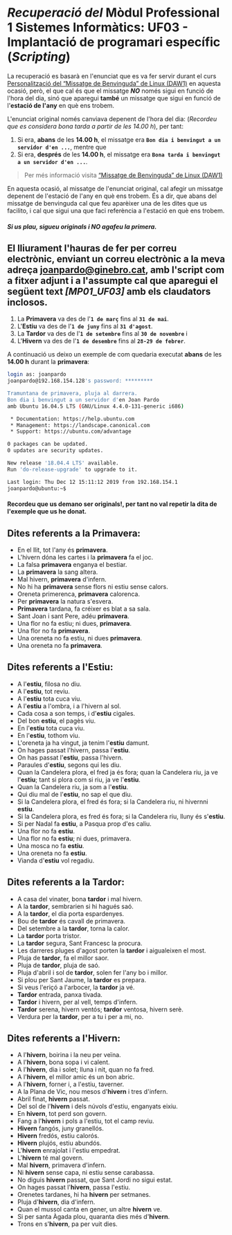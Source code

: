 # *Recuperació del* **Mòdul Professional 1 Sistemes Informàtics: UF03 - Implantació de programari específic** (*Scripting*)

La recuperació es basarà en l'enunciat que es va fer servir durant el curs
[Personalització del “Missatge de Benvinguda” de Linux (DAW1)](https://joanpardo.home.blog/personalitzacio-del-missatge-de-benvinguda-de-linux-daw1/)
 en aquesta ocasió, però, el que cal és que el missatge ***NO*** només sigui en funció de l'hora del dia, sinó que aparegui **també** un missatge que sigui en funció de l'**estació de l'any** en què ens trobem.
 
L'enunciat original només canviava depenent de l'hora del dia: (*Recordeu que es considera bona tarda a partir de les 14.00 h*), per tant:
   1. Si era, **abans** de les **14.00 h**, el missatge era **```Bon dia i benvingut a un servidor d'en ...```**, mentre que
   1. Si era, **després**  de les **14.00 h**, el missatge era **```Bona tarda i benvingut a un servidor d'en ...```**.
   
> Per més informació visita [“Missatge de Benvinguda” de Linux (DAW1)](welcome/README.md)

En aquesta ocasió, al missatge de l'enunciat original, cal afegir un missatge depenent de l'estació de l'any en què ens trobem.
És a dir, que abans del missatge de benvinguda cal que feu aparèixer una de les dites que us facilito, i cal que sigui una que faci referència a l'estació en què ens trobem.
#### ***Si us plau, sigueu originals i NO agafeu la primera.***

## El lliurament l'hauras de fer per correu electrònic, enviant un correu electrònic a la meva adreça joanpardo@ginebro.cat, amb l'script com a fitxer adjunt i a l'assumpte cal que aparegui el següent text ***[MP01_UF03]*** amb els claudators inclosos.

1. La **Primavera** va des de l'**```1 de març```** fins al **```31 de mai```**.
1. L'**Estiu** va des de l'**```1 de juny```** fins al **```31 d'agost```**.
1. La **Tardor** va des de l'**```1 de setembre```** fins al **```30 de novembre```** i
1. L'**Hivern** va des de l'**```1 de desembre```** fins al **```28-29 de febrer```**.

A continuació us deixo un exemple de com quedaria executat **abans** de les **14.00 h** durant la **primavera**:

```bash
login as: joanpardo
joanpardo@192.168.154.128's password: *********

Tramuntana de primavera, pluja al darrera.
Bon dia i benvingut a un servidor d'en Joan Pardo
amb Ubuntu 16.04.5 LTS (GNU/Linux 4.4.0-131-generic i686)

 * Documentation: https://help.ubuntu.com
 * Management: https://landscape.canonical.com
 * Support: https://ubuntu.com/advantage

0 packages can be updated.
0 updates are security updates.

New release '18.04.4 LTS' available.
Run 'do-release-upgrade' to upgrade to it.

Last login: Thu Dec 12 15:11:12 2019 from 192.168.154.1
joanpardo@ubuntu:~$
```

#### Recordeu que us demano ser originals!, per tant no val repetir la dita de l'exemple que us he donat.

Dites referents a la **Primavera**:
----
 - En el llit, tot l'any és **primavera**.
 - L'hivern dóna les cartes i la **primavera** fa el joc.
 - La falsa **primavera** enganya el bestiar.
 - La **primavera** la sang altera.
 - Mal hivern, **primavera** d'infern.
 - No hi ha **primavera** sense flors ni estiu sense calors.
 - Oreneta primerenca, **primavera** calorenca.
 - Per **primavera** la natura s'esvera.
 - **Primavera** tardana, fa créixer es blat a sa sala.
 - Sant Joan i sant Pere, adéu **primavera**.
 - Una flor no fa estiu; ni dues, **primavera**.
 - Una flor no fa **primavera**.
 - Una oreneta no fa estiu, ni dues **primavera**.
 - Una oreneta no fa **primavera**.

Dites referents a l'**Estiu**:
----
 - A l'**estiu**, filosa no diu.
 - A l'**estiu**, tot reviu.
 - A l'**estiu** tota cuca viu.
 - A l'**estiu** a l'ombra, i a l'hivern al sol.
 - Cada cosa a son temps, i d'**estiu** cigales.
 - Del bon **estiu**, el pagès viu.
 - En l'**estiu** tota cuca viu.
 - En l'**estiu**, tothom viu.
 - L'oreneta ja ha vingut, ja tenim l'**estiu** damunt.
 - On hages passat l'hivern, passa l'**estiu**.
 - On has passat l'**estiu**, passa l'hivern.
 - Paraules d'**estiu**, segons qui les diu.
 - Quan la Candelera plora, el fred ja és fora; quan la Candelera riu, ja ve l'**estiu**; tant si plora com si riu, ja ve l'**estiu**.
 - Quan la Candelera riu, ja som a l'**estiu**.
 - Qui diu mal de l'**estiu**, no sap el que diu.
 - Si la Candelera plora, el fred és fora; si la Candelera riu, ni hivernni **estiu**.
 - Si la Candelera plora, es fred és fora; si la Candelera riu, lluny és s'**estiu**.
 - Si per Nadal fa **estiu**, a Pasqua prop d'es caliu.
 - Una flor no fa **estiu**.
 - Una flor no fa **estiu**; ni dues, primavera.
 - Una mosca no fa **estiu**.
 - Una oreneta no fa **estiu**.
 - Vianda d'**estiu** vol regadiu.

Dites referents a la **Tardor**:
----
 - A casa del vinater, bona **tardor** i mal hivern.
 - A la **tardor**, sembrarien si hi hagués saó.
 - A la **tardor**, el dia porta espardenyes.
 - Bou de **tardor** és cavall de primavera.
 - Del setembre a la **tardor**, torna la calor.
  - La **tardor** porta tristor.
 - La **tardor** segura, Sant Francesc la procura.
 - Les darreres pluges d'agost porten la **tardor** i aigualeixen el most.
 - Pluja de **tardor**, fa el millor saor.
 - Pluja de **tardor**, pluja de saó.
 - Pluja d'abril i sol de **tardor**, solen fer l'any bo i millor.
 - Si plou per Sant Jaume, la **tardor** es prepara.
 - Si veus l'eriçó a l'arbocer, la **tardor** ja vé.
 - **Tardor** entrada, panxa tivada.
 - **Tardor** i hivern, per al vell, temps d'infern.
 - **Tardor** serena, hivern ventós; **tardor** ventosa, hivern serè.
 - Verdura per la **tardor**, per a tu i per a mi, no.
 
Dites referents a l'**Hivern**:
----
 - A l'**hivern**, boirina i la neu per veïna.
 - A l'**hivern**, bona sopa i vi calent.
 - A l'**hivern**, dia i solet; lluna i nit, quan no fa fred.
 - A l'**hivern**, el millor amic és un bon abric.
 - A l'**hivern**, forner i, a l'estiu, taverner.
 - A la Plana de Vic, nou mesos d'**hivern** i tres d'infern.
 - Abril finat, **hivern** passat.
 - Del sol de l'**hivern** i dels núvols d'estiu, enganyats eixiu.
 - En **hivern**, tot perd son govern.
 - Fang a l'**hivern** i pols a l'estiu, tot el camp reviu.
 - **Hivern** fangós, juny granellós.
 - **Hivern** fredós, estiu calorós.
 - **Hivern** plujós, estiu abundós.
 - L'**hivern** enrajolat i l'estiu empedrat.
 - L'**hivern** té mal govern.
 - Mal **hivern**, primavera d'infern.
 - Ni **hivern** sense capa, ni estiu sense carabassa.
 - No diguis **hivern** passat, que Sant Jordi no sigui estat.
 - On hages passat l'**hivern**, passa l'estiu.
 - Orenetes tardanes, hi ha **hivern** per setmanes.
 - Pluja d'**hivern**, dia d'infern.
 - Quan el mussol canta en gener, un altre **hivern** ve.
 - Si per santa Àgada plou, quaranta dies més d'**hivern**.
 - Trons en s'**hivern**, pa per vuit dies.
